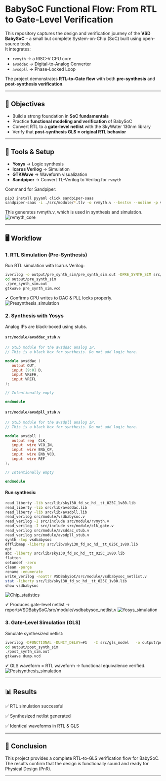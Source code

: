 # BabySoC Functional Flow: From RTL to Gate-Level Verification  

This repository captures the design and verification journey of the **VSD BabySoC** –  a small but complete System-on-Chip (SoC) built using open-source tools.  
It integrates:  
- `rvmyth` → a RISC-V CPU core  
- `avsddac` → Digital-to-Analog Converter  
- `avsdpll` → Phase-Locked Loop  

The project demonstrates **RTL-to-Gate flow** with both **pre-synthesis** and **post-synthesis verification**.

---

## 📌 Objectives  

<!-- Why this project is useful -->
- Build a strong foundation in **SoC fundamentals**  
- Practice **functional modeling and verification** of BabySoC  
- Convert RTL to a **gate-level netlist** with the SkyWater 130nm library  
- Verify that **post-synthesis GLS = original RTL behavior**  

---

## 🔧 Tools & Setup  

<!-- Tools required -->
- **Yosys** → Logic synthesis  
- **Icarus Verilog** → Simulation  
- **GTKWave** → Waveform visualization  
- **Sandpiper** → Convert TL-Verilog to Verilog for `rvmyth`  

 Command for Sandpiper:  
```bash
pip3 install pyyaml click sandpiper-saas
sandpiper-saas -i ./src/module/*.tlv -o rvmyth.v --bestsv --noline -p verilog --outdir ./src/module/
```
This generates rvmyth.v, which is used in synthesis and simulation.
![rvmyth_core](assets/output_rvmyth_core.jpg)

---
## 🖥️ Workflow
### 1. RTL Simulation (Pre-Synthesis)
<!-- Pre-synthesis RTL check -->
Run RTL simulation with Icarus Verilog:

```bash
iverilog -o output/pre_synth_sim/pre_synth_sim.out -DPRE_SYNTH_SIM src/module/testbench.v -I src/include -I src/module
cd output/pre_synth_sim
./pre_synth_sim.out
gtkwave pre_synth_sim.vcd
```

✔ Confirms CPU writes to DAC & PLL locks properly.
![Presynthesis_simulation](assets/pre_synth_simulation.jpg)

### 2. Synthesis with Yosys
<!-- RTL -> Gate level -->
Analog IPs are black-boxed using stubs.

#### `src/module/avsddac_stub.v`

```verilog
// Stub module for the avsddac analog IP.
// This is a black box for synthesis. Do not add logic here.

module avsddac (
   output OUT,
   input [9:0] D,
   input VREFH,
   input VREFL
);

// Intentionally empty

endmodule
```

#### `src/module/avsdpll_stub.v`

```verilog
// Stub module for the avsdpll analog IP.
// This is a black box for synthesis. Do not add logic here.

module avsdpll (
   output reg  CLK,
   input  wire VCO_IN,
   input  wire ENb_CP,
   input  wire ENb_VCO,
   input  wire REF
);

// Intentionally empty

endmodule
```

#### Run synthesis:
```bash
read_liberty -lib src/lib/sky130_fd_sc_hd__tt_025C_1v80.lib
read_liberty -lib src/lib/avsddac.lib
read_liberty -lib src/lib/avsdpll.lib
read_verilog src/module/vsdbabysoc.v
read_verilog -I src/include src/module/rvmyth.v
read_verilog -I src/include src/module/clk_gate.v
read_verilog src/module/avsddac_stub.v
read_verilog src/module/avsdpll_stub.v
synth -top vsdbabysoc
dfflibmap -liberty src/lib/sky130_fd_sc_hd__tt_025C_1v80.lib
opt
abc -liberty src/lib/sky130_fd_sc_hd__tt_025C_1v80.lib
flatten
setundef -zero
clean -purge
rename -enumerate
write_verilog -noattr VSDBabySoC/src/module/vsdbabysoc_netlist.v
stat -liberty src/lib/sky130_fd_sc_hd__tt_025C_1v80.lib
show vsdbabysoc
```
![Chip_statistics](assets/chip_statistics.jpg)

✔ Produces gate-level netlist → reportsVSDBabySoC/src/module/vsdbabysoc_netlist.v
![Yosys_simulation](assets/vsdbabysoc_yosys_show.jpg)

### 3. Gate-Level Simulation (GLS)
<!-- Post-synthesis verification -->
Simulate synthesized netlist:

```bash
iverilog -DFUNCTIONAL -DUNIT_DELAY=#1   -I src/gls_model   -o output/post_synth_sim/post_synth_sim.out   src/module/testbench.rvmyth.post-routing.v src/module/testbench.v  src/gls_model/primitives.v   src/gls_model/sky130_fd_sc_hd.v   output/synthesized/vsdbabysoc.synth.v   src/module/avsdpll.v   src/module/avsddac.v
cd output/post_synth_sim
./post_synth_sim.out
gtkwave dump.vcd
```

✔ GLS waveform = RTL waveform → functional equivalence verified.
![Postsynthesis_simulation](assets/post_synth_simulation.jpg)

---
## 📊 Results
✅ RTL simulation successful

✅ Synthesized netlist generated

✅ Identical waveforms in RTL & GLS

---
## 🚀 Conclusion
This project provides a complete RTL-to-GLS verification flow for BabySoC.
The results confirm that the design is functionally sound and ready for Physical Design (PnR).

---

